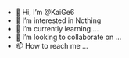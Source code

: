 - 👋 Hi, I’m @KaiGe6
- 👀 I’m interested in Nothing
- 🌱 I’m currently learning ...
- 💞️ I’m looking to collaborate on ...
- 📫 How to reach me ...

<!---
KaiGe6/KaiGe6 is a ✨ special ✨ repository because its `README.md` (this file) appears on your GitHub profile.
You can click the Preview link to take a look at your changes.
--->
